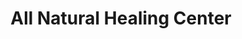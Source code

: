 ---
title: "All Natural Healing Center"
url: /bellevue/all-natural-healing-center/
shop: massage
---